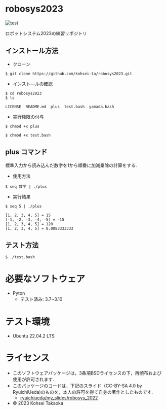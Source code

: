 # robosys2023

![test](https://github.com/kohsei-ta/robosys2023/actions/workflows/test.yml/badge.svg)

ロボットシステム2023の練習リポジトリ

## インストール方法

* クローン
```
$ git clone https://github.com/kohsei-ta/robosys2023.git 
```

* インスト―ルの確認
```
$ cd robosys2023
$ ls
```
```
LICENSE  README.md  plus  test.bash  yamada.bash
```

* 実行権限の付与
```
$ chmod +x plus
```
```
$ chmod +x test.bash
```

## plus	コマンド

標準入力から読み込んだ数字を1から順番に加減乗除の計算をする.

* 使用方法
```
$ seq 数字 | ./plus
```

* 実行結果
```
$ seq 5 | ./plus
```
```
[1, 2, 3, 4, 5] = 15
[-1, -2, -3, -4, -5] = -15
[1, 2, 3, 4, 5] = 120
[1, 2, 3, 4, 5] = 0.0083333333
```
## テスト方法
```
$ ./test.bash
```

# 必要なソフトウェア
* Pyton
  * テスト済み: 3.7~3.10

# テスト環境
* Ubuntu 22.04.2 LTS

# ライセンス

* このソフトウェアパッケージは，3条項BSDライセンスの下，再頒布および使用が許可されます.
* このパッケージのコードは，下記のスライド（CC-BY-SA 4.0 by RyuichiUeda)のものを，本人の許可を得て自身の著作としたものです.
    * [ryuichiueda/my_slides/robosys_2022](https://github.com/ryuichiueda/my_slides/tree/master/robosys_2022)
* © 2023 Kohsei Takaoka
